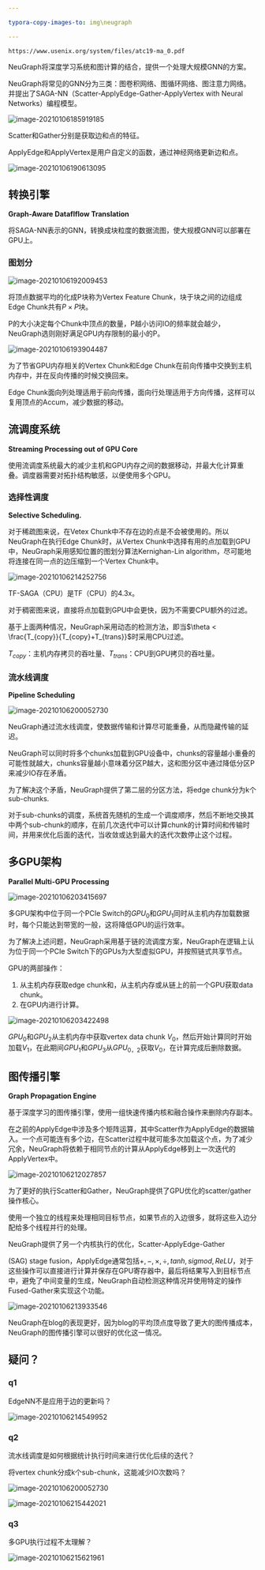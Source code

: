 ```yaml
---

typora-copy-images-to: img\neugraph

---
```


```pdf
https://www.usenix.org/system/files/atc19-ma_0.pdf
```



NeuGraph将深度学习系统和图计算的结合，提供一个处理大规模GNN的方案。

NeuGraph将常见的GNN分为三类：图卷积网络、图循环网络、图注意力网络。并提出了SAGA-NN（Scatter-ApplyEdge-Gather-ApplyVertex with Neural Networks）编程模型。



![image-20210106185919185](img/neugraph/image-20210106185919185.png)

Scatter和Gather分别是获取边和点的特征。

ApplyEdge和ApplyVertex是用户自定义的函数，通过神经网络更新边和点。



![image-20210106190613095](img/neugraph/image-20210106190613095.png)



## 转换引擎

**Graph-Aware Dataflflow Translation**

将SAGA-NN表示的GNN，转换成块粒度的数据流图，使大规模GNN可以部署在GPU上。



### 图划分

![image-20210106192009453](img/neugraph/image-20210106192009453.png)



将顶点数据平均的化成P块称为Vertex Feature Chunk，块于块之间的边组成Edge Chunk共有$P\times P$块。

P的大小决定每个Chunk中顶点的数量，P越小访问IO的频率就会越少，NeuGraph选则刚好满足GPU内存限制的最小的P。



![image-20210106193904487](img/neugraph/image-20210106193904487.png)

为了节省GPU内存相关的Vertex Chunk和Edge Chunk在前向传播中交换到主机内存中，并在反向传播的时候交换回来。

Edge Chunk面向列处理适用于前向传播，面向行处理适用于方向传播，这样可以复用顶点的Accum，减少数据的移动。



## 流调度系统

**Streaming Processing out of GPU Core**

使用流调度系统最大的减少主机和GPU内存之间的数据移动，并最大化计算重叠。调度器需要对拓扑结构敏感，以便使用多个GPU。



### 选择性调度

**Selective Scheduling.**

对于稀疏图来说，在Vetex Chunk中不存在边的点是不会被使用的。所以NeuGraph在执行Edge Chunk时，从Vertex Chunk中选择有用的点加载到GPU中，NeuGraph采用感知位置的图划分算法Kernighan-Lin algorithm，尽可能地将连接在同一点的边压缩到一个Vertex Chunk中。

![image-20210106214252756](img/neugraph/image-20210106214252756.png)

TF-SAGA（CPU）是TF（CPU）的4.3x。

对于稠密图来说，直接将点加载到GPU中会更快，因为不需要CPU额外的过滤。

基于上面两种情况，NeuGraph采用动态的检测方法，即当$\theta < \frac{T_{copy}}{T_{copy}+T_{trans}}$时采用CPU过滤。

$T_{copy}$：主机内存拷贝的吞吐量、$T_{trans}$：CPU到GPU拷贝的吞吐量。



### 流水线调度

**Pipeline Scheduling**

![image-20210106200052730](img/neugraph/image-20210106200052730.png)

NeuGraph通过流水线调度，使数据传输和计算尽可能重叠，从而隐藏传输的延迟。

NeuGraph可以同时将多个chunks加载到GPU设备中，chunks的容量越小重叠的可能性就越大，chunks容量越小意味着分区P越大，这和图分区中通过降低分区P来减少IO存在矛盾。

为了解决这个矛盾，NeuGraph提供了第二层的分区方法，将edge chunk分为k个sub-chunks.

对于sub-chunks的调度，系统首先随机的生成一个调度顺序，然后不断地交换其中两个sub-chunk的顺序，在前几次迭代中可以计算chunk的计算时间和传输时间，并用来优化后面的迭代，当收敛或达到最大的迭代次数停止这个过程。





## 多GPU架构

**Parallel Multi-GPU Processing**

![image-20210106203415697](img/neugraph/image-20210106203415697.png)





多GPU架构中位于同一个PCIe Switch的$GPU_0$和$GPU_1$同时从主机内存加载数据时，每个只能达到带宽的一般，这将降低GPU的运行效率。

为了解决上述问题，NeuGraph采用基于链的流调度方案，NeuGraph在逻辑上认为位于同一个PCIe Switch下的GPUs为大型虚拟GPU，并按照链式共享节点。

GPU的两部操作：

1. 从主机内存获取edge chunk和，从主机内存或从链上的前一个GPU获取data chunk。
2. 在GPU内进行计算。



![image-20210106203422498](img/neugraph/image-20210106203422498.png)



$GPU_0$和$GPU_2$从主机内存中获取vertex data chunk $V_0$，然后开始计算同时开始加载$V_1$，在此期间$GPU_1$和$GPU_3$从$GPU_{0，2}$获取$V_0$，在计算完成后删除数据。



## 图传播引擎

 **Graph Propagation Engine**

基于深度学习的图传播引擎，使用一组快速传播内核和融合操作来删除内存副本。

在之前的ApplyEdge中涉及多个矩阵运算，其中Scatter作为ApplyEdge的数据输入。一个点可能连有多个边，在Scatter过程中就可能多次加载这个点，为了减少冗余，NeuGraph将依赖于相同节点的计算从ApplyEdge移到上一次迭代的ApplyVertex中。



![image-20210106212027857](img/neugraph/image-20210106212027857.png)

为了更好的执行Scatter和Gather，NeuGraph提供了GPU优化的scatter/gather操作核心。

使用一个独立的线程来处理相同目标节点，如果节点的入边很多，就将这些入边分配给多个线程并行的处理。

NeuGraph提供了另一个内核执行的优化，Scatter-ApplyEdge-Gather

(SAG) stage fusion，ApplyEdge通常包括$+,-,\times,\div,tanh,sigmod,ReLU$，对于这些操作可以直接进行计算并保存在GPU寄存器中，最后将结果写入到目标节点中，避免了中间变量的生成，NeuGraph自动检测这种情况并使用特定的操作Fused-Gather来实现这个功能。



![image-20210106213933546](img/neugraph/image-20210106213933546.png)

NeuGraph在blog的表现更好，因为blog的平均顶点度导致了更大的图传播成本，NeuGraph的图传播引擎可以很好的优化这一情况。







## 疑问？

### q1

EdgeNN不是应用于边的更新吗？

![image-20210106214549952](img/neugraph/image-20210106214549952.png)



### q2

流水线调度是如何根据统计执行时间来进行优化后续的迭代？

将vertex chunk分成k个sub-chunk，这能减少IO次数吗？

![image-20210106200052730](img/neugraph/image-20210106200052730.png)

![image-20210106215442021](img/neugraph/image-20210106215442021.png)



### q3

多GPU执行过程不太理解？

![image-20210106215621961](img/neugraph/image-20210106215621961.png)





